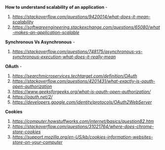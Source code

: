 
**How to understand scalability of an application** - 

  1. *https://stackoverflow.com/questions/9420014/what-does-it-mean-scalability*
  2. *https://softwareengineering.stackexchange.com/questions/65080/what-makes-an-application-scalable*

**Synchronous Vs Asynchronous** - 

  1. *https://stackoverflow.com/questions/748175/asynchronous-vs-synchronous-execution-what-does-it-really-mean*

**OAuth** -

  1. *https://searchmicroservices.techtarget.com/definition/OAuth*
  2. *https://stackoverflow.com/questions/4201431/what-exactly-is-oauth-open-authorization* 
  3. *https://www.geeksforgeeks.org/what-is-oauth-open-authorization/*
  4. *https://oauth.net/2/*
  5. *https://developers.google.com/identity/protocols/OAuth2WebServer*
  
**Cookies**

  1. *https://computer.howstuffworks.com/internet/basics/question82.htm*
  2. *https://stackoverflow.com/questions/31021764/where-does-chrome-store-cookies*
  3. *https://support.mozilla.org/en-US/kb/cookies-information-websites-store-on-your-computer*
